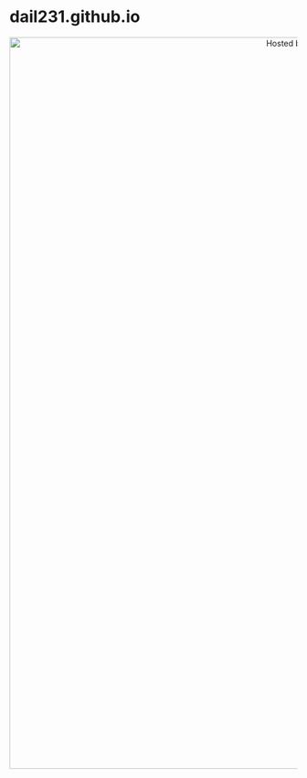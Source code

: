 # dail231.github.io
<!-- copyright (i7) --><div align="center"><a href="https://github.com/JustForEducate" title="Привет как дела"><img style="margin:0;padding:0;border:0;" alt="Hosted by GitHub" src="https://stihi.ru/pics/2020/07/13/5402.jpg" width="1000" height="1282" title="Hosted by GitHub" /></a><br /></div><!-- /copyright -->
